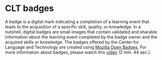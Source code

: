 # CLT badges
A badge is a digital mark indicating a completion of a learning event that leads to the acquisition of a specific skill, quality, or knowledge. In a nutshell, digital badges are small images that contain validated and sharable information about the learning event completed by the badge owner and the acquired skills or knowledge. The badges offered by the Center for Language and Technology are created using [Mozilla Open Badges](http://openbadges.org/about/). For more information about badges, please watch this [video](https://www.youtube.com/watch?v=HgLLq7ybDtc) (2 min. 44 sec.).
